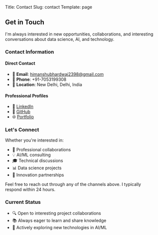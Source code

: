 Title: Contact
Slug: contact
Template: page

## Get in Touch

I'm always interested in new opportunities, collaborations, and interesting conversations about data science, AI, and technology.

### Contact Information

#### Direct Contact
- 📧 **Email**: [himanshubhardwaj2398@gmail.com](mailto:himanshubhardwaj2398@gmail.com)
- 📱 **Phone**: +91-7053199308
- 📍 **Location**: New Delhi, Delhi, India

#### Professional Profiles
- 💼 [LinkedIn](https://www.linkedin.com/in/yourusername)
- 🔗 [GitHub](https://github.com/yourusername)
- 🌐 [Portfolio](https://mathtodata.com)

### Let's Connect

Whether you're interested in:
- 🤝 Professional collaborations
- 💡 AI/ML consulting
- 🎓 Technical discussions
- 📊 Data science projects
- 🚀 Innovation partnerships

Feel free to reach out through any of the channels above. I typically respond within 24 hours.

### Current Status
- 🔍 Open to interesting project collaborations
- 📚 Always eager to learn and share knowledge
- 🌱 Actively exploring new technologies in AI/ML 